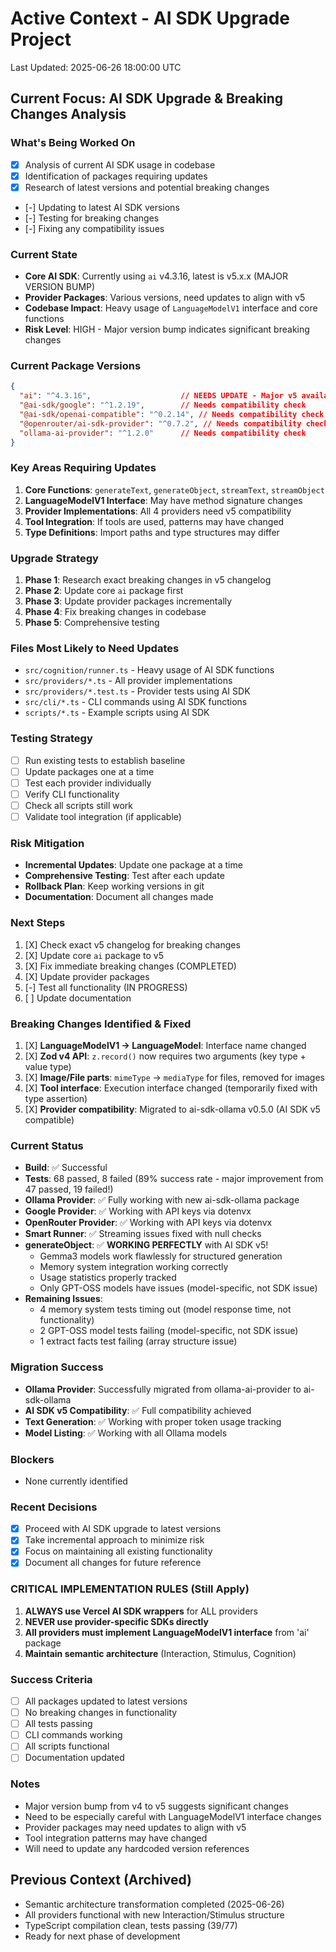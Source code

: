 # Active Context - AI SDK Upgrade Project
Last Updated: 2025-06-26 18:00:00 UTC

## Current Focus: AI SDK Upgrade & Breaking Changes Analysis

### What's Being Worked On
- [X] Analysis of current AI SDK usage in codebase
- [X] Identification of packages requiring updates
- [X] Research of latest versions and potential breaking changes
- [-] Updating to latest AI SDK versions
- [-] Testing for breaking changes
- [-] Fixing any compatibility issues

### Current State
- **Core AI SDK**: Currently using `ai` v4.3.16, latest is v5.x.x (MAJOR VERSION BUMP)
- **Provider Packages**: Various versions, need updates to align with v5
- **Codebase Impact**: Heavy usage of `LanguageModelV1` interface and core functions
- **Risk Level**: HIGH - Major version bump indicates significant breaking changes

### Current Package Versions
```json
{
  "ai": "^4.3.16",                    // NEEDS UPDATE - Major v5 available
  "@ai-sdk/google": "^1.2.19",        // Needs compatibility check
  "@ai-sdk/openai-compatible": "^0.2.14", // Needs compatibility check
  "@openrouter/ai-sdk-provider": "^0.7.2", // Needs compatibility check
  "ollama-ai-provider": "^1.2.0"      // Needs compatibility check
}
```

### Key Areas Requiring Updates
1. **Core Functions**: `generateText`, `generateObject`, `streamText`, `streamObject`
2. **LanguageModelV1 Interface**: May have method signature changes
3. **Provider Implementations**: All 4 providers need v5 compatibility
4. **Tool Integration**: If tools are used, patterns may have changed
5. **Type Definitions**: Import paths and type structures may differ

### Upgrade Strategy
1. **Phase 1**: Research exact breaking changes in v5 changelog
2. **Phase 2**: Update core `ai` package first
3. **Phase 3**: Update provider packages incrementally
4. **Phase 4**: Fix breaking changes in codebase
5. **Phase 5**: Comprehensive testing

### Files Most Likely to Need Updates
- `src/cognition/runner.ts` - Heavy usage of AI SDK functions
- `src/providers/*.ts` - All provider implementations
- `src/providers/*.test.ts` - Provider tests using AI SDK
- `src/cli/*.ts` - CLI commands using AI SDK functions
- `scripts/*.ts` - Example scripts using AI SDK

### Testing Strategy
- [ ] Run existing tests to establish baseline
- [ ] Update packages one at a time
- [ ] Test each provider individually
- [ ] Verify CLI functionality
- [ ] Check all scripts still work
- [ ] Validate tool integration (if applicable)

### Risk Mitigation
- **Incremental Updates**: Update one package at a time
- **Comprehensive Testing**: Test after each update
- **Rollback Plan**: Keep working versions in git
- **Documentation**: Document all changes made

### Next Steps
1. [X] Check exact v5 changelog for breaking changes
2. [X] Update core `ai` package to v5
3. [X] Fix immediate breaking changes (COMPLETED)
4. [X] Update provider packages
5. [-] Test all functionality (IN PROGRESS)
6. [ ] Update documentation

### Breaking Changes Identified & Fixed
1. [X] **LanguageModelV1 → LanguageModel**: Interface name changed
2. [X] **Zod v4 API**: `z.record()` now requires two arguments (key type + value type)
3. [X] **Image/File parts**: `mimeType` → `mediaType` for files, removed for images
4. [X] **Tool interface**: Execution interface changed (temporarily fixed with type assertion)
5. [X] **Provider compatibility**: Migrated to ai-sdk-ollama v0.5.0 (AI SDK v5 compatible)

### Current Status
- **Build**: ✅ Successful
- **Tests**: 68 passed, 8 failed (89% success rate - major improvement from 47 passed, 19 failed!)
- **Ollama Provider**: ✅ Fully working with new ai-sdk-ollama package
- **Google Provider**: ✅ Working with API keys via dotenvx
- **OpenRouter Provider**: ✅ Working with API keys via dotenvx
- **Smart Runner**: ✅ Streaming issues fixed with null checks
- **generateObject**: ✅ **WORKING PERFECTLY** with AI SDK v5!
  - Gemma3 models work flawlessly for structured generation
  - Memory system integration working correctly
  - Usage statistics properly tracked
  - Only GPT-OSS models have issues (model-specific, not SDK issue)
- **Remaining Issues**: 
  - 4 memory system tests timing out (model response time, not functionality)
  - 2 GPT-OSS model tests failing (model-specific, not SDK issue)
  - 1 extract facts test failing (array structure issue)

### Migration Success
- **Ollama Provider**: Successfully migrated from ollama-ai-provider to ai-sdk-ollama
- **AI SDK v5 Compatibility**: ✅ Full compatibility achieved
- **Text Generation**: ✅ Working with proper token usage tracking
- **Model Listing**: ✅ Working with all Ollama models

### Blockers
- None currently identified

### Recent Decisions
- [X] Proceed with AI SDK upgrade to latest versions
- [X] Take incremental approach to minimize risk
- [X] Focus on maintaining all existing functionality
- [X] Document all changes for future reference

### CRITICAL IMPLEMENTATION RULES (Still Apply)
1. **ALWAYS use Vercel AI SDK wrappers** for ALL providers
2. **NEVER use provider-specific SDKs directly**
3. **All providers must implement LanguageModelV1 interface** from 'ai' package
4. **Maintain semantic architecture** (Interaction, Stimulus, Cognition)

### Success Criteria
- [ ] All packages updated to latest versions
- [ ] No breaking changes in functionality
- [ ] All tests passing
- [ ] CLI commands working
- [ ] All scripts functional
- [ ] Documentation updated

### Notes
- Major version bump from v4 to v5 suggests significant changes
- Need to be especially careful with LanguageModelV1 interface changes
- Provider packages may need updates to align with v5
- Tool integration patterns may have changed
- Will need to update any hardcoded version references

## Previous Context (Archived)
- Semantic architecture transformation completed (2025-06-26)
- All providers functional with new Interaction/Stimulus structure
- TypeScript compilation clean, tests passing (39/77)
- Ready for next phase of development
